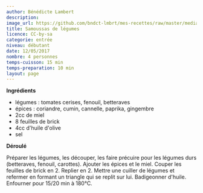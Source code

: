 ```yaml
---
author: Bénédicte Lambert
description: 
image_url: https://github.com/bndct-lmbrt/mes-recettes/raw/master/medias/samoussas.jpg
title: Samoussas de légumes
licence: CC-by-sa
categorie: entrée
niveau: débutant
date: 12/05/2017
nombre: 4 personnes
temps-cuisson: 15 min
temps-preparation: 10 min
layout: page
---
```




**Ingrédients**  
 
* légumes : tomates cerises, fenouil, betteraves
* épices : coriandre, cumin, cannelle, paprika, gingembre
* 2cc de miel
* 8 feuilles de brick
* 4cc d'huile d'olive
* sel


**Déroulé**

Préparer les légumes, les découper, les faire précuire pour les légumes durs (betteraves, fenouil, carottes).
Ajouter les épices et le miel.
Couper les feuilles de brick en 2. Replier en 2.
Mettre une cuiller de légumes et refermer en formant un triangle qui se replit sur lui.
Badigeonner d'huile.
Enfourner pour 15/20 min à 180°C.
